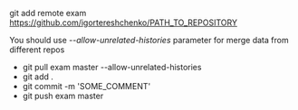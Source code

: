 git add remote exam https://github.com/igortereshchenko/PATH_TO_REPOSITORY

You should use *--allow-unrelated-histories* parameter for merge data from different repos

* git pull exam master --allow-unrelated-histories
* git add .
* git commit -m 'SOME_COMMENT'
* git push exam master


